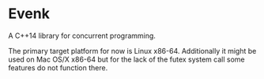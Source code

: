 # Evenk

A C++14 library for concurrent programming.

The primary target platform for now is Linux x86-64. Additionally it might
be used on Mac OS/X x86-64 but for the lack of the futex system call some
features do not function there. 
